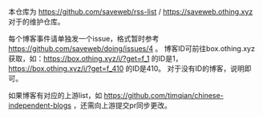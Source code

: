 本仓库为 https://github.com/saveweb/rss-list / https://saveweb.othing.xyz 对于的维护仓库。

每个博客事件请单独发一个issue，格式暂时参考 https://github.com/saveweb/doing/issues/4 。
博客ID可前往box.othing.xyz获取，如：https://box.othing.xyz/i/?get=f_1 的ID是1，https://box.othing.xyz/i/?get=f_410 的ID是410。
对于没有ID的博客，说明即可。

如果博客有对应的上游list，如 https://github.com/timqian/chinese-independent-blogs ，还需向上游提交pr同步更改。
